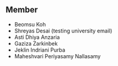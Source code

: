 
## Member
- Beomsu Koh
- Shreyas Desai (testing university email)
- Asti Dhiya Anzaria
- Gaziza Zarkinbek
- Jeklin Indriani Purba
- Maheshvari Periyasamy Nallasamy